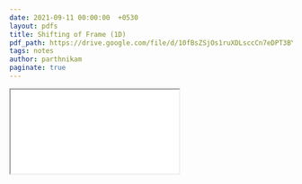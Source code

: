 ```yaml
---
date: 2021-09-11 00:00:00  +0530
layout: pdfs
title: Shifting of Frame (1D)
pdf_path: https://drive.google.com/file/d/10fBsZSjOs1ruXDLsccCn7eDPT3BYNGVm/preview?usp=sharing
tags: notes
author: parthnikam
paginate: true
---
```


<iframe class="embed-pdf" src="{{ page.pdf_path }}#toolbar=0" seamless="seamless" scrolling="no" style="overflow:hidden"></iframe>
